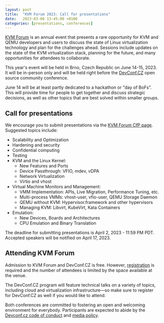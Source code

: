 ```yaml
---
layout: post
title:  "KVM Forum 2023: Call for presentations"
date:   2023-03-08 13:45:00 +0100
categories: [presentations, conferences]
---
```


[KVM Forum](https://kvm-forum.qemu.org/2023/) is an annual event that presents
a rare opportunity for KVM and QEMU developers and users to discuss the state
of Linux virtualization technology and plan for the challenges ahead. Sessions
include updates on the state of the KVM virtualization stack, planning for the
future, and many opportunities for attendees to collaborate.

This year's event will be held in Brno, Czech Republic on June 14-15, 2023.
It will be in-person only and will be held right before the
[DevConf.CZ](https://www.devconf.info/cz/) open source community conference.

June 14 will be at least partly dedicated to a hackathon or "day of BoFs".
This will provide time for people to get together and discuss strategic
decisions, as well as other topics that are best solved within smaller groups.

## Call for presentations

We encourage you to submit presentations via the
[KVM Forum CfP page](https://kvm-forum.qemu.org/2023/cfp).
 Suggested topics include:

* Scalability and Optimization
* Hardening and security
* Confidential computing
* Testing
* KVM and the Linux Kernel:
  * New Features and Ports
  * Device Passthrough: VFIO, mdev, vDPA
  * Network Virtualization
  * Virtio and vhost
* Virtual Machine Monitors and Management:
  * VMM Implementation: APIs, Live Migration, Performance Tuning, etc.
  * Multi-process VMMs: vhost-user, vfio-user, QEMU Storage Daemon
  * QEMU without KVM: Hypervisor.framework and other hypervisors
  * Managing KVM: Libvirt, KubeVirt, Kata Containers
* Emulation:
  * New Devices, Boards and Architectures
  * CPU Emulation and Binary Translation

The deadline for submitting presentations is April 2, 2023 - 11:59 PM PDT.
Accepted speakers will be notified on April 17, 2023.

## Attending KVM Forum

Admission to KVM Forum and DevConf.CZ is free. However,
[registration](https://kvm-forum.qemu.org/2023/register/) is required and the
number of attendees is limited by the space available at the venue.

The DevConf.CZ program will feature technical talks on a variety of topics,
including cloud and virtualization infrastructure—so make sure to register
for DevConf.CZ as well if you would like to attend.

Both conferences are committed to fostering an open and welcoming environment
for everybody. Participants are expected to abide by the
[Devconf.cz code of conduct](https://www.devconf.info/coc/)
and [media policy](https://www.devconf.info/media-policy/).
